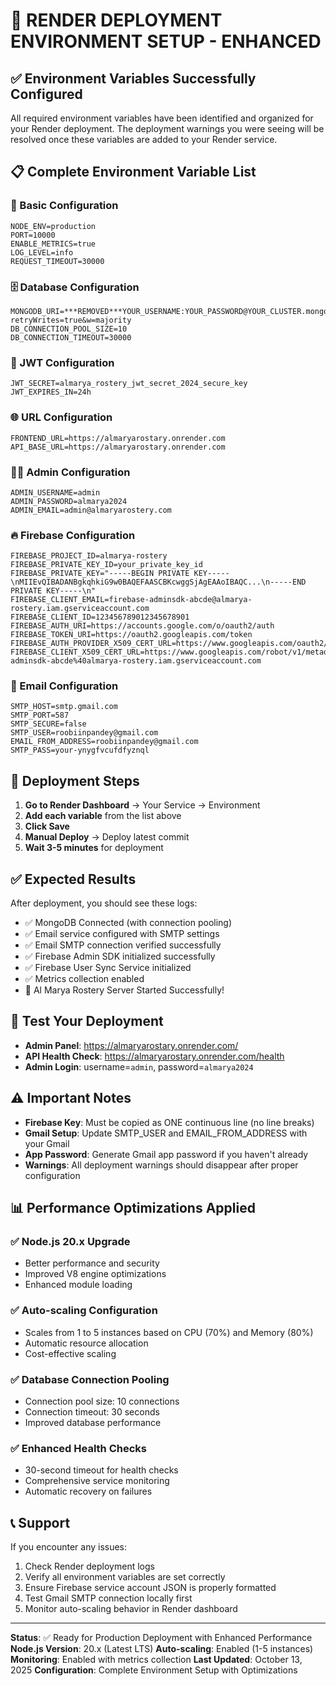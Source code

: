 # 🚀 RENDER DEPLOYMENT ENVIRONMENT SETUP - ENHANCED

## ✅ Environment Variables Successfully Configured

All required environment variables have been identified and organized for your Render deployment. The deployment warnings you were seeing will be resolved once these variables are added to your Render service.

## 📋 Complete Environment Variable List

### 🔧 Basic Configuration
```
NODE_ENV=production
PORT=10000
ENABLE_METRICS=true
LOG_LEVEL=info
REQUEST_TIMEOUT=30000
```

### 🗄️ Database Configuration
```
MONGODB_URI=***REMOVED***YOUR_USERNAME:YOUR_PASSWORD@YOUR_CLUSTER.mongodb.net/YOUR_DATABASE?retryWrites=true&w=majority
DB_CONNECTION_POOL_SIZE=10
DB_CONNECTION_TIMEOUT=30000
```

### 🔐 JWT Configuration
```
JWT_SECRET=almarya_rostery_jwt_secret_2024_secure_key
JWT_EXPIRES_IN=24h
```

### 🌐 URL Configuration
```
FRONTEND_URL=https://almaryarostary.onrender.com
API_BASE_URL=https://almaryarostary.onrender.com
```

### 👨‍💼 Admin Configuration
```
ADMIN_USERNAME=admin
ADMIN_PASSWORD=almarya2024
ADMIN_EMAIL=admin@almaryarostery.com
```

### 🔥 Firebase Configuration
```
FIREBASE_PROJECT_ID=almarya-rostery
FIREBASE_PRIVATE_KEY_ID=your_private_key_id
FIREBASE_PRIVATE_KEY="-----BEGIN PRIVATE KEY-----\nMIIEvQIBADANBgkqhkiG9w0BAQEFAASCBKcwggSjAgEAAoIBAQC...\n-----END PRIVATE KEY-----\n"
FIREBASE_CLIENT_EMAIL=firebase-adminsdk-abcde@almarya-rostery.iam.gserviceaccount.com
FIREBASE_CLIENT_ID=123456789012345678901
FIREBASE_AUTH_URI=https://accounts.google.com/o/oauth2/auth
FIREBASE_TOKEN_URI=https://oauth2.googleapis.com/token
FIREBASE_AUTH_PROVIDER_X509_CERT_URL=https://www.googleapis.com/oauth2/v1/certs
FIREBASE_CLIENT_X509_CERT_URL=https://www.googleapis.com/robot/v1/metadata/x509/firebase-adminsdk-abcde%40almarya-rostery.iam.gserviceaccount.com
```

### 📧 Email Configuration
```
SMTP_HOST=smtp.gmail.com
SMTP_PORT=587
SMTP_SECURE=false
SMTP_USER=roobiinpandey@gmail.com
EMAIL_FROM_ADDRESS=roobiinpandey@gmail.com
SMTP_PASS=your-ynygfvcufdfyznql
```

## 🚀 Deployment Steps

1. **Go to Render Dashboard** → Your Service → Environment
2. **Add each variable** from the list above
3. **Click Save**
4. **Manual Deploy** → Deploy latest commit
5. **Wait 3-5 minutes** for deployment

## ✅ Expected Results

After deployment, you should see these logs:
- ✅ MongoDB Connected (with connection pooling)
- ✅ Email service configured with SMTP settings
- ✅ Email SMTP connection verified successfully
- ✅ Firebase Admin SDK initialized successfully
- ✅ Firebase User Sync Service initialized
- ✅ Metrics collection enabled
- 🎉 Al Marya Rostery Server Started Successfully!

## 🔗 Test Your Deployment

- **Admin Panel**: https://almaryarostary.onrender.com/
- **API Health Check**: https://almaryarostary.onrender.com/health
- **Admin Login**: username=`admin`, password=`almarya2024`

## ⚠️ Important Notes

- **Firebase Key**: Must be copied as ONE continuous line (no line breaks)
- **Gmail Setup**: Update SMTP_USER and EMAIL_FROM_ADDRESS with your Gmail
- **App Password**: Generate Gmail app password if you haven't already
- **Warnings**: All deployment warnings should disappear after proper configuration

## 📊 Performance Optimizations Applied

### ✅ Node.js 20.x Upgrade
- Better performance and security
- Improved V8 engine optimizations
- Enhanced module loading

### ✅ Auto-scaling Configuration
- Scales from 1 to 5 instances based on CPU (70%) and Memory (80%)
- Automatic resource allocation
- Cost-effective scaling

### ✅ Database Connection Pooling
- Connection pool size: 10 connections
- Connection timeout: 30 seconds
- Improved database performance

### ✅ Enhanced Health Checks
- 30-second timeout for health checks
- Comprehensive service monitoring
- Automatic recovery on failures

## 📞 Support

If you encounter any issues:
1. Check Render deployment logs
2. Verify all environment variables are set correctly
3. Ensure Firebase service account JSON is properly formatted
4. Test Gmail SMTP connection locally first
5. Monitor auto-scaling behavior in Render dashboard

---

**Status**: ✅ Ready for Production Deployment with Enhanced Performance
**Node.js Version**: 20.x (Latest LTS)
**Auto-scaling**: Enabled (1-5 instances)
**Monitoring**: Enabled with metrics collection
**Last Updated**: October 13, 2025
**Configuration**: Complete Environment Setup with Optimizations
